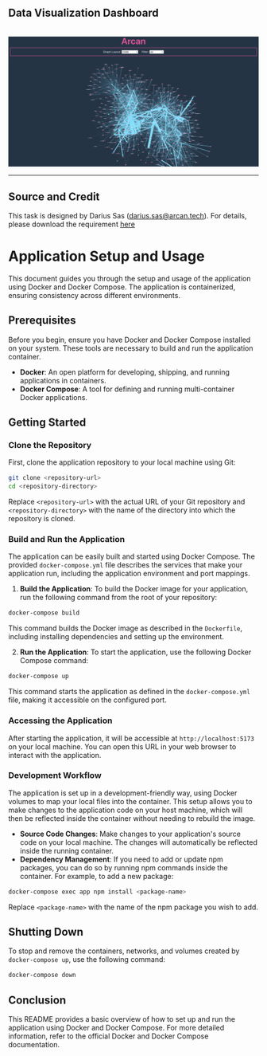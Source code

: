 ## Data Visualization Dashboard

<br/>
<img src="public/screenshot.png">
<br/>

---

## Source and Credit

This task is designed by Darius Sas (darius.sas@arcan.tech). For details, please download the requirement [here](public/develop-web-app-dependency-graph.pdf)

# Application Setup and Usage

This document guides you through the setup and usage of the application using Docker and Docker Compose. The application is containerized, ensuring consistency across different environments.

## Prerequisites

Before you begin, ensure you have Docker and Docker Compose installed on your system. These tools are necessary to build and run the application container.

- **Docker**: An open platform for developing, shipping, and running applications in containers.
- **Docker Compose**: A tool for defining and running multi-container Docker applications.

## Getting Started

### Clone the Repository

First, clone the application repository to your local machine using Git:

```bash
git clone <repository-url>
cd <repository-directory>
```

Replace `<repository-url>` with the actual URL of your Git repository and `<repository-directory>` with the name of the directory into which the repository is cloned.

### Build and Run the Application

The application can be easily built and started using Docker Compose. The provided `docker-compose.yml` file describes the services that make your application run, including the application environment and port mappings.

1. **Build the Application**: To build the Docker image for your application, run the following command from the root of your repository:

```bash
docker-compose build
```

This command builds the Docker image as described in the `Dockerfile`, including installing dependencies and setting up the environment.

2. **Run the Application**: To start the application, use the following Docker Compose command:

```bash
docker-compose up
```

This command starts the application as defined in the `docker-compose.yml` file, making it accessible on the configured port.

### Accessing the Application

After starting the application, it will be accessible at `http://localhost:5173` on your local machine. You can open this URL in your web browser to interact with the application.

### Development Workflow

The application is set up in a development-friendly way, using Docker volumes to map your local files into the container. This setup allows you to make changes to the application code on your host machine, which will then be reflected inside the container without needing to rebuild the image.

- **Source Code Changes**: Make changes to your application's source code on your local machine. The changes will automatically be reflected inside the running container.
- **Dependency Management**: If you need to add or update npm packages, you can do so by running npm commands inside the container. For example, to add a new package:

```bash
docker-compose exec app npm install <package-name>
```

Replace `<package-name>` with the name of the npm package you wish to add.

## Shutting Down

To stop and remove the containers, networks, and volumes created by `docker-compose up`, use the following command:

```bash
docker-compose down
```

## Conclusion

This README provides a basic overview of how to set up and run the application using Docker and Docker Compose. For more detailed information, refer to the official Docker and Docker Compose documentation.

